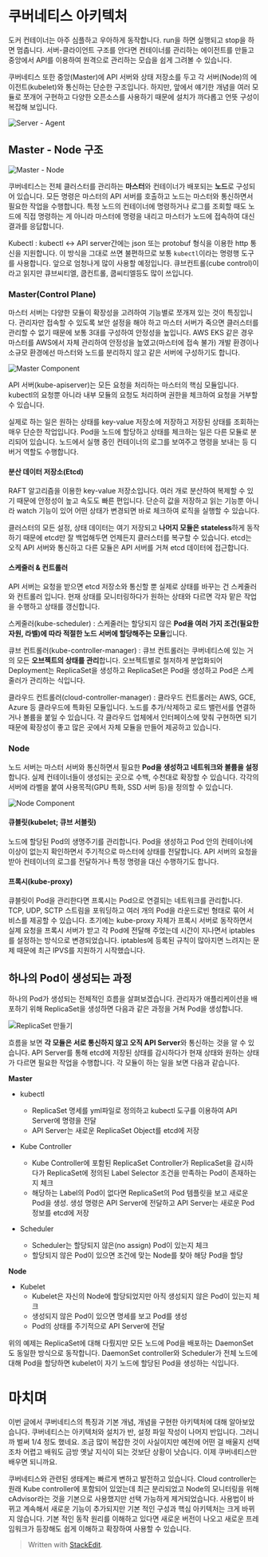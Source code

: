 # 쿠버네티스 아키텍처

도커 컨테이너는 아주 심플하고 우아하게 동작합니다. run을 하면 실행되고 stop을 하면 멈춥니다. 서버-클라이언트 구조를 안다면 컨테이너를 관리하는 에이전트를 만들고 중앙에서 API를 이용하여 원격으로 관리하는 모습을 쉽게 그려볼 수 있습니다.

쿠버네티스 또한 중앙(Master)에 API 서버와 상태 저장소를 두고 각 서버(Node)의 에이전트(kubelet)와 통신하는 단순한 구조입니다. 하지만, 앞에서 얘기한 개념을 여러 모듈로 쪼개어 구현하고 다양한 오픈소스를 사용하기 때문에 설치가 까다롭고 언뜻 구성이 복잡해 보입니다.

![Server - Agent](https://subicura.com/assets/article_images/2019-05-19-kubernetes-basic-1/server-agent.png)

## Master - Node 구조

![Master - Node](https://subicura.com/assets/article_images/2019-05-19-kubernetes-basic-1/master-node.png)

쿠버네티스는 전체 클러스터를 관리하는  **마스터**와 컨테이너가 배포되는  **노드**로 구성되어 있습니다. 모든 명령은 마스터의 API 서버를 호출하고 노드는 마스터와 통신하면서 필요한 작업을 수행합니다. 특정 노드의 컨테이너에 명령하거나 로그를 조회할 때도 노드에 직접 명령하는 게 아니라 마스터에 명령을 내리고 마스터가 노드에 접속하여 대신 결과를 응답합니다.

Kubectl
: kubectl <-> API server간에는 json 또는 protobuf 형식을 이용한 http 통신을 지원합니다. 이 방식을 그대로 쓰면 불편하므로 보통  `kubectl`이라는 명령행 도구를 사용합니다. 앞으로 엄청나게 많이 사용할 예정입니다. 큐브컨트롤(cube control)이라고 읽지만 큐브씨티엘, 쿱컨트롤, 쿱씨티엘등도 많이 쓰입니다.

### Master(Control Plane)

마스터 서버는 다양한 모듈이 확장성을 고려하여 기능별로 쪼개져 있는 것이 특징입니다. 관리자만 접속할 수 있도록 보안 설정을 해야 하고 마스터 서버가 죽으면 클러스터를 관리할 수 없기 때문에 보통 3대를 구성하여 안정성을 높입니다. AWS EKS 같은 경우 마스터를 AWS에서 자체 관리하여 안정성을 높였고(마스터에 접속 불가) 개발 환경이나 소규모 환경에선 마스터와 노드를 분리하지 않고 같은 서버에 구성하기도 합니다.

![Master Component](https://subicura.com/assets/article_images/2019-05-19-kubernetes-basic-1/kubernetes-master.png)

API 서버(kube-apiserver)는 모든 요청을 처리하는 마스터의 핵심 모듈입니다. kubectl의 요청뿐 아니라 내부 모듈의 요청도 처리하며 권한을 체크하여 요청을 거부할 수 있습니다. 

실제로 하는 일은 원하는 상태를 key-value 저장소에 저장하고 저장된 상태를 조회하는 매우 단순한 작업입니다. Pod을 노드에 할당하고 상태를 체크하는 일은 다른 모듈로 분리되어 있습니다. 노드에서 실행 중인 컨테이너의 로그를 보여주고 명령을 보내는 등 디버거 역할도 수행합니다.

#### 분산 데이터 저장소(Etcd)

RAFT 알고리즘을 이용한 key-value 저장소입니다. 여러 개로 분산하여 복제할 수 있기 때문에 안정성이 높고 속도도 빠른 편입니다. 단순히 값을 저장하고 읽는 기능뿐 아니라 watch 기능이 있어 어떤 상태가 변경되면 바로 체크하여 로직을 실행할 수 있습니다.

클러스터의 모든 설정, 상태 데이터는 여기 저장되고 **나머지 모듈은 stateless**하게 동작하기 때문에 etcd만 잘 백업해두면 언제든지 클러스터를 복구할 수 있습니다. etcd는 오직 API 서버와 통신하고 다른 모듈은 API 서버를 거쳐 etcd 데이터에 접근합니다.

#### 스케줄러 & 컨트롤러

API 서버는 요청을 받으면 etcd 저장소와 통신할 뿐 실제로 상태를 바꾸는 건 스케줄러와 컨트롤러 입니다. 현재 상태를 모니터링하다가 원하는 상태와 다르면 각자 맡은 작업을 수행하고 상태를 갱신합니다.

스케줄러(kube-scheduler)
: 스케줄러는 할당되지 않은 **Pod을 여러 가지 조건(필요한 자원, 라벨)에 따라 적절한 노드 서버에 할당해주는 모듈**입니다.

큐브 컨트롤러(kube-controller-manager)
: 큐브 컨트롤러는 쿠버네티스에 있는 거의 모든 **오브젝트의 상태를 관리**합니다. 오브젝트별로 철저하게 분업화되어 Deployment는 ReplicaSet을 생성하고 ReplicaSet은 Pod을 생성하고 Pod은 스케줄러가 관리하는 식입니다.

클라우드 컨트롤러(cloud-controller-manager)
: 클라우드 컨트롤러는 AWS, GCE, Azure 등 클라우드에 특화된 모듈입니다. 노드를 추가/삭제하고 로드 밸런서를 연결하거나 볼륨을 붙일 수 있습니다. 각 클라우드 업체에서 인터페이스에 맞춰 구현하면 되기 때문에 확장성이 좋고 많은 곳에서 자체 모듈을 만들어 제공하고 있습니다.

### Node

노드 서버는 마스터 서버와 통신하면서 필요한 **Pod을 생성하고 네트워크와 볼륨을 설정**합니다. 실제 컨테이너들이 생성되는 곳으로 수백, 수천대로 확장할 수 있습니다. 각각의 서버에 라벨을 붙여 사용목적(GPU 특화, SSD 서버 등)을 정의할 수 있습니다.


![Node Component](https://subicura.com/assets/article_images/2019-05-19-kubernetes-basic-1/kubernetes-node.png)

#### 큐블릿(kubelet; 큐브 서블릿)

노드에 할당된 Pod의 생명주기를 관리합니다. Pod을 생성하고 Pod 안의 컨테이너에 이상이 없는지 확인하면서 주기적으로 마스터에 상태를 전달합니다. API 서버의 요청을 받아 컨테이너의 로그를 전달하거나 특정 명령을 대신 수행하기도 합니다.

#### 프록시(kube-proxy)

큐블릿이 Pod을 관리한다면 프록시는 Pod으로 연결되는 네트워크를 관리합니다. TCP, UDP, SCTP 스트림을 포워딩하고 여러 개의 Pod을 라운드로빈 형태로 묶어 서비스를 제공할 수 있습니다. 초기에는 kube-proxy 자체가 프록시 서버로 동작하면서 실제 요청을 프록시 서버가 받고 각 Pod에 전달해 주었는데 시간이 지나면서 iptables를 설정하는 방식으로 변경되었습니다. iptables에 등록된 규칙이 많아지면 느려지는 문제 때문에 최근 IPVS를 지원하기 시작했습니다.

## 하나의 Pod이 생성되는 과정

하나의 Pod가 생성되는 전체적인 흐름을 살펴보겠습니다. 관리자가 애플리케이션을 배포하기 위해 ReplicaSet을 생성하면 다음과 같은 과정을 거쳐 Pod을 생성합니다.

![ReplicaSet 만들기](https://subicura.com/assets/article_images/2019-05-19-kubernetes-basic-1/create-replicaset.png)

흐름을 보면 **각 모듈은 서로 통신하지 않고 오직 API Server**와 통신하는 것을 알 수 있습니다. API Server를 통해 etcd에 저장된 상태를 감시하다가 현재 상태와 원하는 상태가 다르면 필요한 작업을 수행합니다. 각 모듈이 하는 일을 보면 다음과 같습니다.

**Master**
* kubectl
	* ReplicaSet 명세를 yml파일로 정의하고 kubectl 도구를 이용하여 API Server에 명령을 전달
	*  API Server는 새로운 ReplicaSet Object를 etcd에 저장

* Kube Controller
	* Kube Controller에 포함된 ReplicaSet Controller가 ReplicaSet을 감시하다가 ReplicaSet에 정의된 Label Selector 조건을 만족하는 Pod이 존재하는지 체크
	* 해당하는 Label의 Pod이 없다면 ReplicaSet의 Pod 템플릿을 보고 새로운 Pod을 생성. 생성 명령은 API Server에 전달하고 API Server는 새로운 Pod정보를 etcd에 저장

* Scheduler
	* Scheduler는 할당되지 않은(no assign) Pod이 있는지 체크
	* 할당되지 않은 Pod이 있으면 조건에 맞는 Node를 찾아 해당 Pod을 할당

**Node**

* Kubelet
	* Kubelet은 자신의 Node에 할당되었지만 아직 생성되지 않은 Pod이 있는지 체크
	* 생성되지 않은 Pod이 있으면 명세를 보고 Pod를 생성
	* Pod의 상태를 주기적으로 API Server에 전달


위의 예제는 ReplicaSet에 대해 다뤘지만 모든 노드에 Pod을 배포하는 DaemonSet도 동일한 방식으로 동작합니다. DaemonSet controller와 Scheduler가 전체 노드에 대해 Pod을 할당하면 kubelet이 자기 노드에 할당된 Pod을 생성하는 식입니다.

# 마치며

이번 글에서 쿠버네티스의 특징과 기본 개념, 개념을 구현한 아키텍처에 대해 알아보았습니다. 쿠버네티스는 아키텍처와 설치가 반, 설정 파일 작성이 나머지 반입니다. 그러니까 벌써 1/4 정도 했네요. 조금  많이  복잡한 것이 사실이지만 예전에 어떤 걸 배울지 선택조차 어렵고 배워도 금방 옛날 지식이 되는 것보단 상황이 낫습니다. 이제 쿠버네티스만 배우면 되니까요.

쿠버네티스와 관련된 생태계는 빠르게 변하고 발전하고 있습니다. Cloud controller는 원래 Kube controller에 포함되어 있었는데 최근 분리되었고 Node의 모니터링을 위해 cAdvisor라는 것을 기본으로 사용했지만 선택 가능하게 제거되었습니다. 사용법이 바뀌고 계속해서 새로운 기능이 추가되지만 기본 적인 구성과 핵심 아키텍처는 크게 바뀌지 않습니다. 기본 적인 동작 원리를 이해하고 있다면 새로운 버전이 나오고 새로운 프레임워크가 등장해도 쉽게 이해하고 확장하여 사용할 수 있습니다.

> Written with [StackEdit](https://stackedit.io/).
<!--stackedit_data:
eyJoaXN0b3J5IjpbNTgxMzU5OTkwXX0=
-->